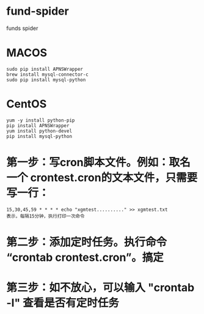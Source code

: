 # fund-spider
funds spider

# MACOS
    sudo pip install APNSWrapper
    brew install mysql-connector-c
    sudo pip install mysql-python

# CentOS
    yum -y install python-pip
    pip install APNSWrapper
    yum install python-devel
    pip install mysql-python

# 第一步：写cron脚本文件。例如：取名一个 crontest.cron的文本文件，只需要写一行：
    15,30,45,59 * * * * echo "xgmtest.........." >> xgmtest.txt
    表示，每隔15分钟，执行打印一次命令
# 第二步：添加定时任务。执行命令 “crontab crontest.cron”。搞定
# 第三步：如不放心，可以输入 "crontab -l" 查看是否有定时任务